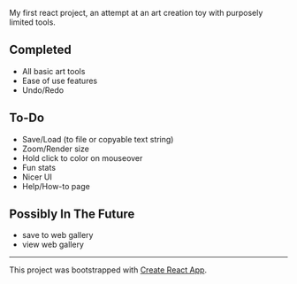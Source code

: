 My first react project, an attempt at an art creation toy with purposely limited tools.

## Completed

- All basic art tools
- Ease of use features
- Undo/Redo

## To-Do

- Save/Load (to file or copyable text string)
- Zoom/Render size
- Hold click to color on mouseover
- Fun stats
- Nicer UI
- Help/How-to page

## Possibly In The Future

- save to web gallery
- view web gallery

---

This project was bootstrapped with [Create React App](https://github.com/facebook/create-react-app).